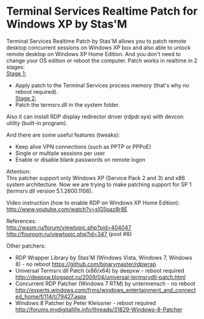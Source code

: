Terminal Services Realtime Patch for Windows XP by Stas'M
=======

Terminal Services Realtime Patch by Stas'M allows you to patch remote desktop concurrent sessions on Windows XP box and also able to unlock remote desktop on Windows XP Home Edition. And you don't need to change your OS edition or reboot the computer. Patch works in realtime in 2 stages:<br>
<u>Stage 1:</u>
- Apply patch to the Terminal Services process memory (that's why no reboot required).<br>
<u>Stage 2:</u>
- Patch the termsrv.dll in the system folder.
 
Also it can install RDP display redirector driver (rdpdr.sys) with devcon utility (built-in program).
 
And there are some useful features (tweaks):
- Keep alive VPN connections (such as PPTP or PPPoE)
- Single or multiple sessions per user
- Enable or disable blank passwords on remote logon
 
Attention:<br>
This patcher support only Windows XP (Service Pack 2 and 3) and x86 system architecture.
Now we are trying to make patching support for SP 1 (termsrv.dll version 5.1.2600.1106).
 
Video instruction (how to enable RDP on Windows XP Home Edition):<br>
http://www.youtube.com/watch?v=slG5paz8r8E
 
References:<br>
http://wasm.ru/forum/viewtopic.php?pid=404047<br>
http://fouroom.ru/viewtopic.php?id=347 (post #8)
 
Other patchers:
- RDP Wrapper Library by Stas'M (Windows Vista, Windows 7, Windows 8) - no reboot
https://github.com/binarymaster/rdpwrap
- Universal Termsrv.dll Patch (x86/x64) by deepxw - reboot required
http://deepxw.blogspot.ru/2009/04/universal-termsrvdll-patch.html
- Concurrent RDP Patcher (Windows 7 RTM) by untermensch - no reboot
http://experts.windows.com/frms/windows_entertainment_and_connected_home/f/114/t/79427.aspx
- Windows 8 Patcher by Peter Kleissner - reboot required
http://forums.mydigitallife.info/threads/31829-Windows-8-Patcher
